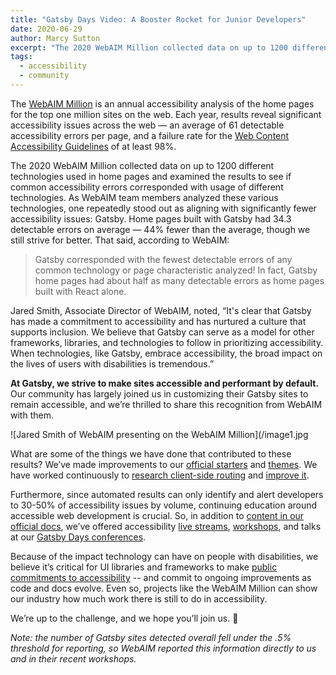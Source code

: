 ```yaml
---
title: "Gatsby Days Video: A Booster Rocket for Junior Developers"
date: 2020-06-29
author: Marcy Sutton
excerpt: "The 2020 WebAIM Million collected data on up to 1200 different technologies used in home pages and examined the results to see if common accessibility errors corresponded with usage of different technologies. One repeatedly stood out as aligning with significantly fewer accessibility issues: Gatsby. Home pages built with Gatsby had 44% fewer detectable errors than the average."
tags:
  - accessibility
  - community
---
```

The [WebAIM Million](https://webaim.org/projects/million/) is an annual accessibility analysis of the home pages for the top one million sites on the web. Each year, results reveal significant accessibility issues across the web — an average of 61 detectable accessibility errors per page, and a failure rate for the [Web Content Accessibility Guidelines](https://www.w3.org/TR/WCAG21/) of at least 98%.

The 2020 WebAIM Million collected data on up to 1200 different technologies used in home pages and examined the results to see if common accessibility errors corresponded with usage of different technologies. As WebAIM team members analyzed these various technologies, one repeatedly stood out as aligning with significantly fewer accessibility issues: Gatsby. Home pages built with Gatsby had 34.3 detectable errors on average — 44% fewer than the average, though we still strive for better. That said, according to WebAIM:

>Gatsby corresponded with the fewest detectable errors of any common technology or page characteristic analyzed! In fact, Gatsby home pages had about half as many detectable errors as home pages built with React alone.

Jared Smith, Associate Director of WebAIM, noted, “It's clear that Gatsby has made a commitment to accessibility and has nurtured a culture that supports inclusion. We believe that Gatsby can serve as a model for other frameworks, libraries, and technologies to follow in prioritizing accessibility. When technologies, like Gatsby, embrace accessibility, the broad impact on the lives of users with disabilities is tremendous.”

__At Gatsby, we strive to make sites accessible and performant by default.__ Our community has largely joined us in customizing their Gatsby sites to remain accessible, and we’re thrilled to share this recognition from WebAIM with them.

![Jared Smith of WebAIM presenting on the WebAIM Million](/image1.jpg

  What are some of the things we have done that contributed to these results? We’ve made improvements to our [official starters](https://www.gatsbyjs.org/docs/starters/#official-starters) and [themes](https://www.gatsbyjs.org/blog/2019-07-03-customizing-styles-in-gatsby-themes-with-theme-ui/#say-hello-to-our-official-gatsby-themes). We have worked continuously to [research client-side routing](https://www.gatsbyjs.org/blog/2019-07-11-user-testing-accessible-client-routing/) and [improve it](https://www.gatsbyjs.org/blog/2020-02-10-accessible-client-side-routing-improvements/).

  Furthermore, since automated results can only identify and alert developers to 30-50% of accessibility issues by volume, continuing education around accessible web development is crucial. So, in addition to [content in our official docs](https://www.gatsbyjs.org/docs/making-your-site-accessible/), we’ve offered accessibility [live streams](https://www.youtube.com/watch?v=qmcclQ7UPLk), [workshops](https://smashingconf.com/online-workshops/workshops/marcy-sutton), and talks at our [Gatsby Days conferences](https://www.youtube.com/playlist?list=PLCU2qJekvcN1ypIXMWs2WQMKrW3GMAthe).

  Because of the impact technology can have on people with disabilities, we believe it’s critical for UI libraries and frameworks to make [public commitments to accessibility](https://www.gatsbyjs.org/blog/2019-04-18-gatsby-commitment-to-accessibility/) -- and commit to ongoing improvements as code and docs evolve. Even so, projects like the WebAIM Million can show our industry how much work there is still to do in accessibility.

  We’re up to the challenge, and we hope you’ll join us. 💜

  _Note: the number of Gatsby sites detected overall fell under the .5% threshold for reporting, so WebAIM reported this information directly to us and in their recent workshops._
